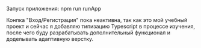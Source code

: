 Запуск приложения: npm run runApp  

Конпка "Вход/Регистрация" пока неактивна, так как это мой учебный проект и сейчас я добавляю типизацию Typescript в процессе изучения, после чего буду разрабатывать дополнительный функционал и доделывать адаптивную верстку.

